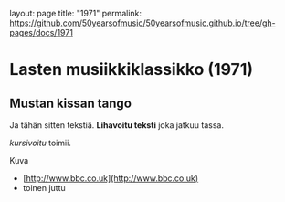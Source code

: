 layout: page
title: "1971"
permalink: https://github.com/50yearsofmusic/50yearsofmusic.github.io/tree/gh-pages/docs/1971

# Lasten musiikkiklassikko (1971)

## Mustan kissan tango



Ja tähän sitten tekstiä. **Lihavoitu teksti** joka jatkuu tassa.

*kursivoitu* toimii.

Kuva



* [http://www.bbc.co.uk](http://www.bbc.co.uk)
* toinen juttu





